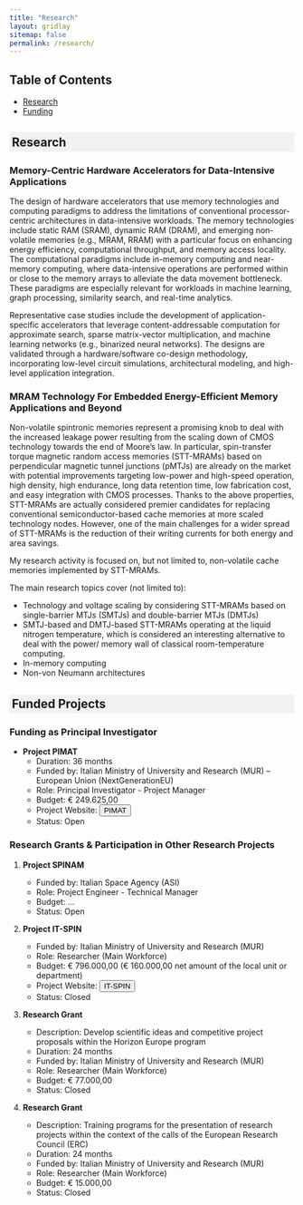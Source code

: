 ```yaml
---
title: "Research"
layout: gridlay
sitemap: false
permalink: /research/
---
```


## Table of Contents
- [Research](#reserach)
- [Funding](#funding)

<h2 style="background-color: #f2f2f2; padding: 0.2em;"> Research </h2>
<a id="reserach"></a>

### Memory-Centric Hardware Accelerators for Data-Intensive Applications
The design of hardware accelerators that use memory technologies and computing paradigms to address the limitations of conventional processor-centric architectures in data-intensive workloads. The memory technologies include static RAM (SRAM), dynamic RAM (DRAM), and emerging non-volatile memories (e.g., MRAM, RRAM) with a particular focus on enhancing energy efficiency, computational throughput, and memory access locality. The computational paradigms include in-memory computing and near-memory computing, where data-intensive operations are performed within or close to the memory arrays to alleviate the data movement bottleneck. These paradigms are especially relevant for workloads in machine learning, graph processing, similarity search, and real-time analytics.

Representative case studies include the development of application-specific accelerators that leverage content-addressable computation for approximate search, sparse matrix-vector multiplication, and machine learning networks (e.g., binarized neural networks). The designs are validated through a hardware/software co-design methodology, incorporating low-level circuit simulations, architectural modeling, and high-level application integration.

### MRAM Technology For Embedded Energy-Efficient Memory Applications and Beyond
Non-volatile spintronic memories represent a promising knob to deal with the increased leakage power resulting from the scaling down of CMOS technology towards the end of Moore’s law. In particular, spin-transfer torque magnetic random access memories (STT-MRAMs) based on perpendicular magnetic tunnel junctions (pMTJs) are already on the market with potential improvements targeting low-power and high-speed operation, high density, high endurance, long data retention time, low fabrication cost, and easy integration with CMOS processes. Thanks to the above properties, STT-MRAMs are actually considered premier candidates for replacing conventional semiconductor-based cache memories at more scaled technology nodes. However, one of the main challenges for a wider spread of STT-MRAMs is the reduction of their writing currents for both energy and area savings.

My research activity is focused on, but not limited to, non-volatile cache memories implemented by STT-MRAMs.

The main research topics cover (not limited to):
- Technology and voltage scaling by considering STT-MRAMs based on single-barrier MTJs (SMTJs) and double-barrier MTJs (DMTJs)
- SMTJ-based and DMTJ-based STT-MRAMs operating at the liquid nitrogen temperature, which is considered an interesting alternative to deal with the power/ memory wall of classical room-temperature computing.
- In-memory computing
- Non-von Neumann architectures

<h2 style="background-color: #f2f2f2; padding: 0.2em;"> Funded Projects </h2>
<a id="funding"></a>

### Funding as Principal Investigator
- **Project PIMAT**
	- Duration: 36 months
	- Funded by: Italian Ministry of University and Research (MUR) – European Union (NextGenerationEU)
	- Role: Principal Investigator - Project Manager
	- Budget: € 249.625,00 
	- Project Website: <button onclick="window.location.href='{{ site.baseurl }}/proj-pimat/'">PIMAT</button>
	- Status: Open
	
### Research Grants & Participation in Other Research Projects
1. **Project SPINAM**
	- Funded by: Italian Space Agency (ASI)
	- Role: Project Engineer - Technical Manager
	- Budget: ...
	- Status: Open
	
1. **Project IT-SPIN**
	- Funded by: Italian Ministry of University and Research (MUR)
	- Role: Researcher (Main Workforce)
	- Budget: € 796.000,00 (€ 160.000,00 net amount of the local unit or department)
	- Project Website: <button onclick="window.location.href='https://www.petaspin.com/it-spin/';">IT-SPIN</button>
	- Status: Closed

1. **Research Grant**
	- Description: Develop scientific ideas and competitive project proposals within the Horizon Europe program
	- Duration: 24 months
	- Funded by: Italian Ministry of University and Research (MUR)
	- Role: Researcher (Main Workforce)
	- Budget: € 77.000,00
	- Status: Closed

1. **Research Grant**
	- Description: Training programs for the presentation of research projects within the context of the calls of the European Research Council (ERC)
	- Duration: 24 months
	- Funded by: Italian Ministry of University and Research (MUR)
	- Role: Researcher (Main Workforce)
	- Budget: € 15.000,00
	- Status: Closed